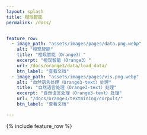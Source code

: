 ```yaml
---
layout: splash
title: 橙现智能
permalink: /docs/


feature_row:
  - image_path: "assets/images/pages/data.png.webp"
    alt: "橙现智能"
    title: "橙现智能（Orange3）"
    excerpt: "橙现智能（Orange3）"
    url: /docs/orange3/data/load_data/
    btn_label: "查看文档"
  - image_path: "assets/images/pages/vis.png.webp"
    alt: "自然语言处理（Orange3-text）处理"
    title: "自然语言处理（Orange3-text）处理"
    excerpt: "自然语言处理（Orange3-text）处理"
    url: "/docs/orange3/textmining/corpuls/"
    btn_label: "查看文档"

---
```

{% include feature_row %}

